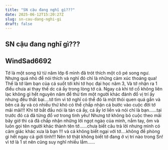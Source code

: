 ```yaml
---
title: "SN cậu đang nghĩ gì???"
date: 2025-06-12T15:20:27Z
slug: sn-cau-dang-nghi-gi
draft: false
---
```


## SN cậu đang nghĩ gì???

## WindSad6692

Tớ là một song tử từ năm lớp 6 mình đã trót thích một cô pé song ngư. Nhưng quá nhỏ để nói thích và nghĩ đó chỉ là những cảm xúc thoáng qua! Thế là tớ làm bạn của cá  suốt tới khi tớ học đại học năm 3, Và tớ nhận ra 1 điểu chưa ai thay thế dc cá ấy trong lòng tớ cả. Ngay cả khi tớ cố không liên lạc không gì hết nguyên năm để thử tìm một người khác đánh đổ vị trí ấy nhưng đều thất bại....tớ tìm vì tớ nghĩ có thể đó là một thói quen quá gần và bên cá ấy và có nhiều thứ khó có thể chấp nhận cá bước vào cuộc đời tớ mãi mãi!!! Khi tớ bắt đầu nói là tán cá ấy, cá ấy lơ liền và nói chỉ là bạn......tại trước đó cá đã từng đổ vơ trong tình yêu! Nhưng tớ không bỏ cuộc theo mãi bây giờ thì cá đã chấp nhận những lời ngọt ngào của mình, nắm tay, ôm và luôn gọi tên người khác thành tên tớ......chưa biết câu trả lời nhưng mình có cảm giác khác xưa là bạn !!! và cá không biết ngại với tớ....không đề phòng gì hết ngay cả giới tính!!! Nên tớ thật không biết tớ đang ở vị trí nào trong Sn! vì tớ là 1 st nên cũng suy nghĩ nhiều lắm......